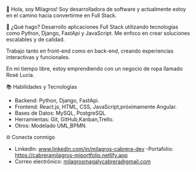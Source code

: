 👋 Hola, soy Milagros!
Soy desarrolladora de software y actualmente estoy en el camino hacia convertirme en Full Stack.

🚀 ¿Qué hago?
Desarrollo aplicaciones Full Stack utilizando tecnologías como Python, Django, FastApi y JavaScript.
Me enfoco en crear soluciones escalables y de calidad.

Trabajo tanto en front-end como en back-end, creando experiencias interactivas y funcionales.

En mi tiempo libre, estoy emprendiendo con un negocio de ropa llamado Rosé Lucia.

📚 Habilidades y Tecnologías

- Backend: Python, Django, FastApi.
- Frontend: React.js, HTML, CSS, JavaScript,próximamente Angular. 
- Bases de Datos: MySQL, PostgreSQL
- Herramientas: Git, GitHub,Kanban,Trello. 
- Otros: Modelado UML,BPMN. 


🌐 Conecta conmigo
- LinkedIn: www.linkedin.com/in/milagros-cabrera-dev 
-Portafolio: https://cabreramilagros-miportfolio.netlify.app
- Correo electrónico: milagrosmagalycabrera@gmail.com 

